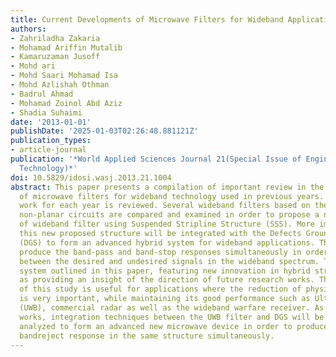 ```yaml
---
title: Current Developments of Microwave Filters for Wideband Applications
authors:
- Zahriladha Zakaria
- Mohamad Ariffin Mutalib
- Kamaruzaman Jusoff
- Mohd ari
- Mohd Saari Mohamad Isa
- Mohd Azlishah Othman
- Badrul Ahmad
- Mohamad Zoinol Abd Aziz
- Shadia Suhaimi
date: '2013-01-01'
publishDate: '2025-01-03T02:26:48.881121Z'
publication_types:
- article-journal
publication: '*World Applied Sciences Journal 21(Special Issue of Engineering and
  Technology)*'
doi: 10.5829/idosi.wasj.2013.21.1004
abstract: This paper presents a compilation of important review in the development
  of microwave filters for wideband technology used in previous years. The major research
  work for each year is reviewed. Several wideband filters based on the planar and
  non-planar circuits are compared and examined in order to propose a new topology
  of wideband filter using Suspended Stripline Structure (SSS). More importantly,
  this new proposed structure will be integrated with the Defects Ground Structure
  (DGS) to form an advanced hybrid system for wideband applications. This system will
  produce the band-pass and band-stop responses simultaneously in order to discriminate
  between the desired and undesired signals in the wideband spectrum. The proposed
  system outlined in this paper, featuring new innovation in hybrid structure as well
  as providing an insight of the direction of future research works. The contribution
  of this study is useful for applications where the reduction of physical volume
  is very important, while maintaining its good performance such as Ultra-Wideband
  (UWB), commercial radar as well as the wideband warfare receiver. As for future
  works, integration techniques between the UWB filter and DGS will be designed and
  analyzed to form an advanced new microwave device in order to produce bandpass and
  bandreject response in the same structure simultaneously.
---
```

